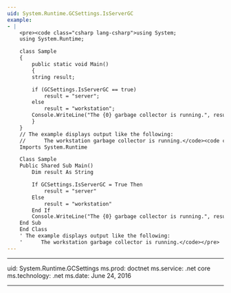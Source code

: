 ```yaml
---
uid: System.Runtime.GCSettings.IsServerGC
example:
- |
    <pre><code class="csharp lang-csharp">using System;
    using System.Runtime;

    class Sample
    {
        public static void Main()
        {
        string result;

        if (GCSettings.IsServerGC == true)
            result = "server";
        else
            result = "workstation";
        Console.WriteLine("The {0} garbage collector is running.", result);
        }
    }
    // The example displays output like the following:
    //      The workstation garbage collector is running.</code><code class="vb lang-vb">Imports System
    Imports System.Runtime

    Class Sample
    Public Shared Sub Main()
        Dim result As String

        If GCSettings.IsServerGC = True Then
            result = "server"
        Else
            result = "workstation"
        End If
        Console.WriteLine("The {0} garbage collector is running.", result)
    End Sub
    End Class
    ' The example displays output like the following:
    '      The workstation garbage collector is running.</code></pre>
---
```


---
uid: System.Runtime.GCSettings
ms.prod: doctnet
ms.service: .net core
ms.technology: .net
ms.date: June 24, 2016

---
